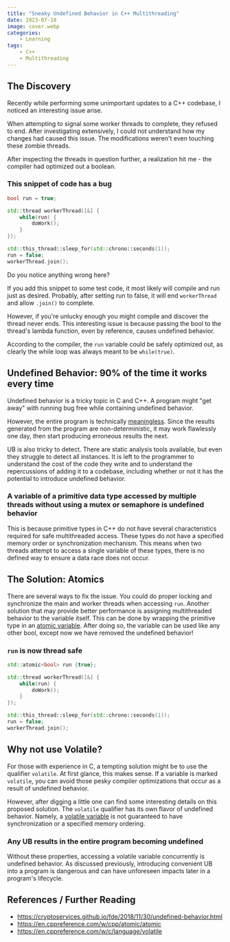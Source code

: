 ```yaml
---
title: "Sneaky Undefined Behavior in C++ Multithreading"
date: 2023-07-18
image: cover.webp
categories:
    - Learning
tags:
    - C++
    - Multithreading
---
```


## The Discovery

Recently while performing some unimportant updates to a C++ codebase, I noticed an interesting issue arise.

When attempting to signal some worker threads to complete, they refused to end. After investigating extensively, I could not understand how my changes had caused this issue. The modifications weren't even touching these zombie threads.

After inspecting the threads in question further, a realization hit me - the compiler had optimized out a boolean. 

### This snippet of code has a bug

```c++
bool run = true;

std::thread workerThread([&] {
    while(run) {
        doWork();
    }
});

std::this_thread::sleep_for(std::chrono::seconds(1));
run = false;
workerThread.join();
```

Do you notice anything wrong here?

If you add this snippet to some test code, it most likely will compile and run just as desired. Probably, after setting run to false, it will end `workerThread` and allow `.join()` to complete.

However, if you're unlucky enough you might compile and discover the thread never ends. This interesting issue is because passing the bool to the thread's lambda function, even by reference, causes undefined behavior.

According to the compiler, the `run` variable could be safely optimized out, as clearly the while loop was always meant to be `while(true)`.

## Undefined Behavior: 90% of the time it works every time

Undefined behavior is a tricky topic in C and C++. A program might "get away" with running bug free while containing undefined behavior.

However, the entire program is technically [meaningless](https://cryptoservices.github.io/fde/2018/11/30/undefined-behavior.html). Since the results generated from the program are non-deterministic, it may work flawlessly one day, then start producing erroneous results the next.

UB is also tricky to detect. There are static analysis tools available, but even they struggle to detect all instances. It is left to the programmer to understand the cost of the code they write and to understand the repercussions of adding it to a codebase, including whether or not it has the potential to introduce undefined behavior.

### A variable of a primitive data type accessed by multiple threads without using a mutex or semaphore is undefined behavior

This is because primitive types in C++ do not have several characteristics required for safe multithreaded access. These types do not have a specified memory order or synchronization mechanism. This means when two threads attempt to access a single variable of these types, there is no defined way to ensure a data race does not occur.

## The Solution: Atomics

There are several ways to fix the issue. You could do proper locking and synchronize the main and worker threads when accessing `run`. Another solution that may provide better performance is assigning multithreaded behavior to the variable itself. This can be done by wrapping the primitive type in an [atomic variable](https://en.cppreference.com/w/cpp/atomic/atomic). After doing so, the variable can be used like any other bool, except now we have removed the undefined behavior!

### `run` is now thread safe
```c++
std::atomic<bool> run {true};

std::thread workerThread([&] {
    while(run) {
        doWork();
    }
});

std::this_thread::sleep_for(std::chrono::seconds(1));
run = false;
workerThread.join();
```

## Why not use Volatile?

For those with experience in C, a tempting solution might be to use the qualifier `volatile`. At first glance, this makes sense. If a variable is marked `volatile`, you can avoid those pesky compiler optimizations that occur as a result of undefined behavior.

However, after digging a little one can find some interesting details on this proposed solution. The `volatile` qualifier has its own flavor of undefined behavior. Namely, a [volatile variable](https://en.cppreference.com/w/c/language/volatile) is not guaranteed to have synchronization or a specified memory ordering.

### Any UB results in the entire program becoming undefined

Without these properties, accessing a volatile variable concurrently is undefined behavior. As discussed previously, introducing convenient UB into a program is dangerous and can have unforeseen impacts later in a program's lifecycle. 

## References / Further Reading
- https://cryptoservices.github.io/fde/2018/11/30/undefined-behavior.html
- https://en.cppreference.com/w/cpp/atomic/atomic
- https://en.cppreference.com/w/c/language/volatile
